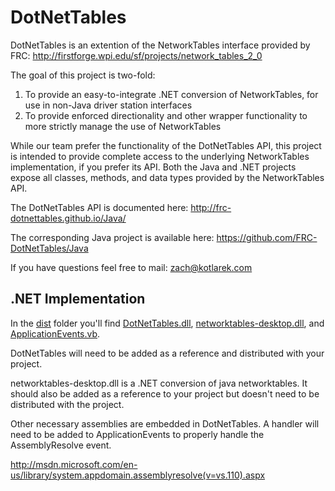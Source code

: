 DotNetTables
============

DotNetTables is an extention of the NetworkTables interface provided by FRC:
	http://firstforge.wpi.edu/sf/projects/network_tables_2_0

The goal of this project is two-fold:

1. To provide an easy-to-integrate .NET conversion of NetworkTables, for use in non-Java driver station interfaces
2. To provide enforced directionality and other wrapper functionality to more strictly manage the use of NetworkTables

While our team prefer the functionality of the DotNetTables API, this project is intended to provide complete access to the underlying NetworkTables implementation, if you prefer its API. Both the Java and .NET projects expose all classes, methods, and data types provided by the NetworkTables API.

The DotNetTables API is documented here:
	http://frc-dotnettables.github.io/Java/

The corresponding Java project is available here:
	https://github.com/FRC-DotNetTables/Java

If you have questions feel free to mail:
	zach@kotlarek.com

.NET Implementation
-------------------

In the [dist](dist/) folder you'll find [DotNetTables.dll](dist/DotNetTables.dll), [networktables-desktop.dll](dist/networktables.dll), and [ApplicationEvents.vb](dist/ApplicationEvents.vb).

DotNetTables will need to be added as a reference and distributed with your project. 

networktables-desktop.dll is a .NET conversion of java networktables. It should also be added as a reference to your project but doesn't need to be distributed with the project.	

Other necessary assemblies are embedded in DotNetTables. A handler will need to be added to ApplicationEvents to properly handle the AssemblyResolve event.

http://msdn.microsoft.com/en-us/library/system.appdomain.assemblyresolve(v=vs.110).aspx 
